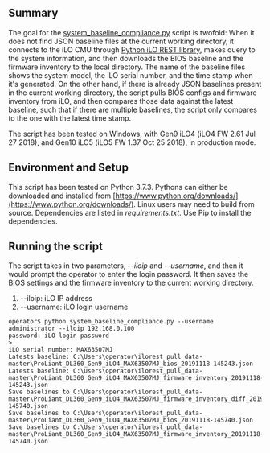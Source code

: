 ## Summary
The goal for the [system_baseline_compliance.py](https://github.com/nlin24/ilorest_pull_data/blob/master/system_baseline_compliance.py) script is twofold: When it does not find JSON baseline files at the current working directory, it connects to the iLO CMU through [Python iLO REST library](https://github.com/HewlettPackard/python-ilorest-library), makes query to the system information, and then downloads the BIOS baseline and the firmware inventory to the local directory. The name of the baseline files shows the system model, the iLO serial number, and the time stamp when it's generated. On the other hand, if there is already JSON baselines present in the current working directory, the script pulls BIOS configs and firmware inventory from iLO, and then compares those data against the latest baseline, such that if there are multiple baselines, the script only compares to the one with the latest time stamp. 

The script has been tested on Windows, with Gen9 iLO4 (iLO4 FW 2.61 Jul 27 2018), and Gen10 iLO5 (iLO5 FW 1.37 Oct 25 2018), in production mode.
 
## Environment and Setup
This script has been tested on Python 3.7.3. Pythons can either be downloaded and installed from [https://www.python.org/downloads/](https://www.python.org/downloads/). Linux users may need to build from source.
Dependencies are listed in _requirements.txt_. Use Pip to install the dependencies.

## Running the script
The script takes in two parameters, _--iloip_ and _--username_, and then it would prompt the operator to enter the login password. It then saves the BIOS settings and the firmware inventory to the current working directory.
1. --iloip: iLO IP address
2. --username: iLO login username
```
operator$ python system_baseline_compliance.py --username administrator --iloip 192.168.0.100
password: iLO login password
> 
iLO serial number: MAX63507MJ
Latests baseline: C:\Users\operator\ilorest_pull_data-master\ProLiant_DL360_Gen9_iLO4_MAX63507MJ_bios_20191118-145243.json
Latests baseline: C:\Users\operator\ilorest_pull_data-master\ProLiant_DL360_Gen9_iLO4_MAX63507MJ_firmware_inventory_20191118-145243.json
Save baselines to C:\Users\operator\ilorest_pull_data-master\ProLiant_DL360_Gen9_iLO4_MAX63507MJ_firmware_inventory_diff_20191118-145740.json
Save baselines to C:\Users\operator\ilorest_pull_data-master\ProLiant_DL360_Gen9_iLO4_MAX63507MJ_bios_20191118-145740.json
Save baselines to C:\Users\operator\ilorest_pull_data-master\ProLiant_DL360_Gen9_iLO4_MAX63507MJ_firmware_inventory_20191118-145740.json
```